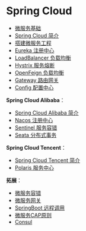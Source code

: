 # Spring Cloud

- [微服务基础](Basis/Basic.md)
- [Spring Cloud 简介](Basis/intro.md)
- [搭建微服务工程](Basis/construction.md)
- [Eureka 注册中心](Netflix/eureka.md)
- [LoadBalancer 负载均衡](LoadBalancer.md)
- [Hystrix 服务熔断](Netflix/Hystrix.md)
- [OpenFeign 负载均衡](OpenFeign.md)
- [Gateway 路由网关](Gateway.md)
- [Config 配置中心](Config.md)

**Spring Cloud Alibaba**：

- [Spring Cloud Alibaba 简介](SpringCloudAlibaba/README.md)
- [Nacos 注册中心](SpringCloudAlibaba/nacos.md)
- [Sentinel 服务容错](SpringCloudAlibaba/Sentinel.md)
- [Seata 分布式事务](SpringCloudAlibaba/Seata.md)

**Spring Cloud Tencent**：

- [Spring Cloud Tencent 简介](SpringCloudTencent/README.md)
- [Polaris 服务中心](SpringCloudTencent/Polaris/README.md)

**拓展**：

- [微服务容错](Expand/fault-tolerant.md)
- [微服务网关](Expand/microservice_gateway.md)
- [SpringBoot 远程调用](../SpringBoot/Advanced/Remote/README.md)
- [微服务CAP原则](Expand/CAP.md)
- [Consul](Expand/consul.md)